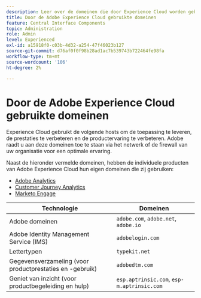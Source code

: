 ```yaml
---
description: Leer over de domeinen die door Experience Cloud worden gebruikt.
title: Door de Adobe Experience Cloud gebruikte domeinen
feature: Central Interface Components
topic: Administration
role: Admin
level: Experienced
exl-id: a15918f0-c03b-4d32-a254-47f46023b127
source-git-commit: d76af0f0f98b28ad1ac7b539743b722464fe98fa
workflow-type: tm+mt
source-wordcount: '106'
ht-degree: 2%

---
```


# Door de Adobe Experience Cloud gebruikte domeinen

Experience Cloud gebruikt de volgende hosts om de toepassing te leveren, de prestaties te verbeteren en de productervaring te verbeteren. Adobe raadt u aan deze domeinen toe te staan via het netwerk of de firewall van uw organisatie voor een optimale ervaring.

Naast de hieronder vermelde domeinen, hebben de individuele producten van Adobe Experience Cloud hun eigen domeinen die zij gebruiken:

* [ Adobe Analytics ](https://experienceleague.adobe.com/en/docs/analytics/technotes/domains)
* [Customer Journey Analytics](https://experienceleague.adobe.com/en/docs/analytics-platform/using/technotes/domains)
* [ Marketo Engage ](https://experienceleague.adobe.com/en/docs/marketo/using/getting-started/initial-setup/configure-protocols-for-marketo)

| Technologie | Domeinen |
| --- | --- |
| Adobe domeinen | `adobe.com`, `adobe.net`, `adobe.io` |
| Adobe Identity Management Service (IMS) | `adobelogin.com` |
| Lettertypen | `typekit.net` |
| Gegevensverzameling (voor productprestaties en -gebruik) | `adobedtm.com` |
| Geniet van inzicht (voor productbegeleiding en hulp) | `esp.aptrinsic.com`, `esp-m.aptrinsic.com` |
